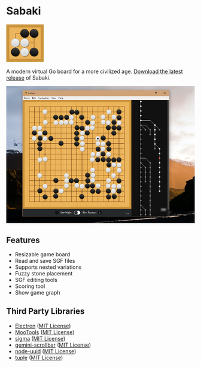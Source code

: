 # Sabaki

<img src="logo.png" width="100" height="100">

A modern virtual Go board for a more civilized age. [Download the latest release](https://github.com/yishn/Sabaki/releases) of Sabaki.

![Screenshot](screenshot.png)

## Features

- Resizable game board
- Read and save SGF files
- Supports nested variations
- Fuzzy stone placement
- SGF editing tools
- Scoring tool
- Show game graph

## Third Party Libraries

* [Electron](http://electron.atom.io/)
  ([MIT License](https://github.com/atom/electron/blob/master/LICENSE))
* [MooTools](http://mootools.net/)
  ([MIT License](https://github.com/mootools/mootools-core/blob/master/Source/license.txt))
* [sigma](http://sigmajs.org/)
  ([MIT License](https://github.com/jacomyal/sigma.js/blob/master/LICENSE.txt))
* [gemini-scrollbar](http://noeldelgado.github.io/gemini-scrollbar/)
  ([MIT License](https://github.com/noeldelgado/gemini-scrollbar/blob/master/LICENSE))
* [node-uuid](https://github.com/broofa/node-uuid)
  ([MIT License](https://github.com/broofa/node-uuid/blob/master/LICENSE.md))
* [tuple](https://github.com/Wolfy87/tuple)
  ([MIT License](https://github.com/Wolfy87/tuple#license-mit))
